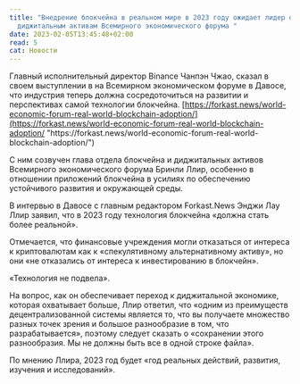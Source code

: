 ```yaml
---
title: "Внедрение блокчейна в реальном мире в 2023 году ожидает лидер отдела по
  диджитальным активам Всемирного экономического форума "
date: 2023-02-05T13:45:48+02:00
read: 5
cat: Новости
---
```

<!--StartFragment-->

Главный исполнительный директор Binance Чанпэн Чжао, сказал в своем выступлении в на Всемирном экономическом форуме в Давосе, что индустрия теперь должна сосредоточиться на развитии и перспективах самой технологии блокчейна. [https://forkast.news/world-economic-forum-real-world-blockchain-adoption/](https://forkast.news/world-economic-forum-real-world-blockchain-adoption/ "https\://forkast.news/world-economic-forum-real-world-blockchain-adoption/")

С ним созвучен глава отдела блокчейна и диджитальных активов Всемирного экономического форума Бринли Ллир, особенно в отношении приложений блокчейна в усилиях по обеспечению устойчивого развития и окружающей среды.

В интервью в Давосе с главным редактором Forkast.News Энджи Лау Ллир заявил, что в 2023 году технология блокчейна «должна стать более реальной».

Отмечается, что финансовые учреждения могли отказаться от интереса к криптовалютам как к «спекулятивному альтернативному активу», но они «не отказались от интереса к инвестированию в блокчейн».

«Технология не подвела».

На вопрос, как он обеспечивает переход к диджитальной экономике, которая охватывает больше, Ллир ответил, что «одним из преимуществ децентрализованной системы является то, что вы получаете множество разных точек зрения и большое разнообразие в том, что разрабатывается», поэтому следует сказать о «сохранении этого разнообразия. Мы не должны быть все в одной строке файла».

По мнению Ллира, 2023 год будет «год реальных действий, развития, изучения и исследований».

<!--EndFragment-->